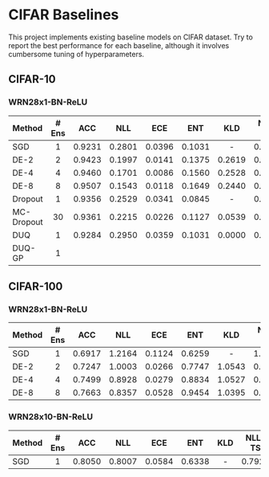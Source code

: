 # CIFAR Baselines

This project implements existing baseline models on CIFAR dataset.
Try to report the best performance for each baseline, although it involves cumbersome tuning of hyperparameters.

## CIFAR-10

### WRN28x1-BN-ReLU

| Method     | # Ens | ACC    | NLL    | ECE    | ENT    | KLD    | NLL-TS | ECE-TS | ENT-TS | TS     |
| :-         | :-:   | :-:    | :-:    | :-:    | :-:    | :-:    | :-:    | :-:    | :-:    | :-:    |
| SGD        | 1     | 0.9231 | 0.2801 | 0.0396 | 0.1031 | -      | 0.2346 | 0.0043 | 0.2476 | 1.6781 |
| DE-2       | 2     | 0.9423 | 0.1997 | 0.0141 | 0.1375 | 0.2619 | 0.1917 | 0.0160 | 0.1978 | 1.3086 |
| DE-4       | 4     | 0.9460 | 0.1701 | 0.0086 | 0.1560 | 0.2528 | 0.1697 | 0.0119 | 0.1769 | 1.1031 |
| DE-8       | 8     | 0.9507 | 0.1543 | 0.0118 | 0.1649 | 0.2440 | 0.1543 | 0.0119 | 0.1653 | 1.0016 |
| Dropout    | 1     | 0.9356 | 0.2529 | 0.0341 | 0.0845 | -      | 0.2086 | 0.0061 | 0.2099 | 1.6383 |
| MC-Dropout | 30    | 0.9361 | 0.2215 | 0.0226 | 0.1127 | 0.0539 | 0.2012 | 0.0055 | 0.2012 | 1.4227 |
| DUQ        | 1     | 0.9284 | 0.2950 | 0.0359 | 0.1031 | 0.0000 | 0.2535 | 0.0082 | 0.2265 | 1.4297 |
| DUQ-GP     | 1     | 

## CIFAR-100

### WRN28x1-BN-ReLU

| Method     | # Ens | ACC    | NLL    | ECE    | ENT    | KLD    | NLL-TS | ECE-TS | ENT-TS | TS     |
| :-         | :-:   | :-:    | :-:    | :-:    | :-:    | :-:    | :-:    | :-:    | :-:    | :-:    |
| SGD        | 1     | 0.6917 | 1.2164 | 0.1124 | 0.6259 | -      | 1.1002 | 0.0125 | 1.1395 | 1.5102 |
| DE-2       | 2     | 0.7247 | 1.0003 | 0.0266 | 0.7747 | 1.0543 | 0.9797 | 0.0318 | 0.9920 | 1.2102 |
| DE-4       | 4     | 0.7499 | 0.8928 | 0.0279 | 0.8834 | 1.0527 | 0.8928 | 0.0316 | 0.9007 | 1.0156 |
| DE-8       | 8     | 0.7663 | 0.8357 | 0.0528 | 0.9454 | 1.0395 | 0.8301 | 0.0261 | 0.8326 | 0.9039 |

### WRN28x10-BN-ReLU

| Method     | # Ens | ACC    | NLL    | ECE    | ENT    | KLD    | NLL-TS | ECE-TS | ENT-TS | TS     |
| :-         | :-:   | :-:    | :-:    | :-:    | :-:    | :-:    | :-:    | :-:    | :-:    | :-:    |
| SGD        | 1     | 0.8050 | 0.8007 | 0.0584 | 0.6338 | -      | 0.7922 | 0.0398 | 0.8383 | 1.1453 |
